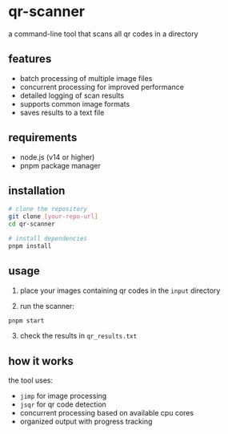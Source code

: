 # qr-scanner

a command-line tool that scans all qr codes in a directory

## features

- batch processing of multiple image files
- concurrent processing for improved performance
- detailed logging of scan results
- supports common image formats
- saves results to a text file

## requirements

- node.js (v14 or higher)
- pnpm package manager

## installation

```bash
# clone the repository
git clone [your-repo-url]
cd qr-scanner

# install dependencies
pnpm install
```

## usage

1. place your images containing qr codes in the `input` directory

2. run the scanner:

```bash
pnpm start
```

3. check the results in `qr_results.txt`

## how it works

the tool uses:

- `jimp` for image processing
- `jsqr` for qr code detection
- concurrent processing based on available cpu cores
- organized output with progress tracking
